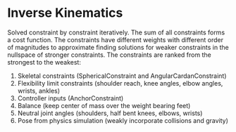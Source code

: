 # Inverse Kinematics
Solved constraint by constraint iteratively.
The sum of all constraints forms a cost function.
The constraints have different weights with different order of magnitudes to approximate finding solutions for weaker constraints in the nullspace of stronger constraints.
The constraints are ranked from the strongest to the weakest:
1. Skeletal constraints (SphericalConstraint and AngularCardanConstraint)
2. Flexibility limit constraints (shoulder reach, knee angles, elbow angles, wrists, ankles)
3. Controller inputs (AnchorConstraint)
4. Balance (keep center of mass over the weight bearing feet)
5. Neutral joint angles (shoulders, half bent knees, elbows, wrists)
6. Pose from physics simulation (weakly incorporate collisions and gravity)
